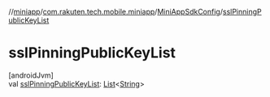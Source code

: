//[miniapp](../../../index.md)/[com.rakuten.tech.mobile.miniapp](../index.md)/[MiniAppSdkConfig](index.md)/[sslPinningPublicKeyList](ssl-pinning-public-key-list.md)

# sslPinningPublicKeyList

[androidJvm]\
val [sslPinningPublicKeyList](ssl-pinning-public-key-list.md): [List](https://kotlinlang.org/api/latest/jvm/stdlib/kotlin.collections/-list/index.html)&lt;[String](https://kotlinlang.org/api/latest/jvm/stdlib/kotlin/-string/index.html)&gt;
